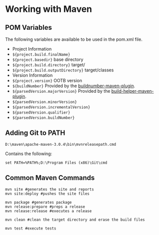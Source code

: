 # Working with Maven #

## POM Variables ##
The following variables are available to be used in the pom.xml file.

* Project Information
 * `${project.build.finalName}`
 * `${project.basedir}` base directory
 * `${project.build.directory}` target/
 * `${project.build.outputDirectory}` target/classes  
* Version Information
 * `${project.version}` OOTB version 
 * `${buildNumber}` Provided by the [buildnumber-maven-plugin](http://mojo.codehaus.org/buildnumber-maven-plugin/usage.html).
 * `${parsedVersion.majorVersion}`  Provided by the [build-helper-maven-plugin](http://mojo.codehaus.org/build-helper-maven-plugin/usage.html).
 * `${parsedVersion.minorVersion}`
 * `${parsedVersion.incrementalVersion}`
 * `${parsedVersion.qualifier}`
 * `${parsedVersion.buildNumber}`

## Adding Git to PATH ##
    D:\maven\apache-maven-3.0.4\bin\mvnreleasepath.cmd

Contains the following:
    
    set PATH=%PATH%;D:\Program Files (x86)\Git\cmd
    

## Common Maven Commands ##
    mvn site #generates the site and reports
    mvn site:deploy #pushes the site files 

    mvn package #generates package
    mvn release:prepare #preps a release
    mvn release:release #executes a release 

    mvn clean #clean the target directory and erase the build files

    mvn test #execute tests